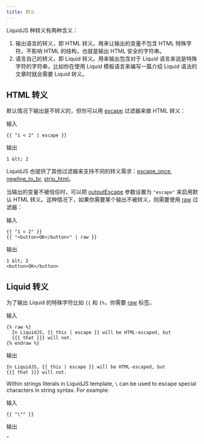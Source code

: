 ```yaml
---
title: 转义
---
```


LiquidJS 种转义有两种含义：

1. 输出语言的转义，即 HTML 转义。用来让输出的变量不包含 HTML 特殊字符，不影响 HTML 的结构，也就是输出 HTML 安全的字符串。
2. 语言自己的转义，即 Liquid 转义。用来输出包含对于 Liquid 语言来说是特殊字符的字符串，比如你在使用 Liquid 模板语言来编写一篇介绍 Liquid 语法的文章时就会需要 Liquid 转义。

## HTML 转义

默认情况下输出是不转义的，但你可以用 [escape][escape] 过滤器来做 HTML 转义：

输入
```liquid
{{ "1 < 2" | escape }}
```

输出
```text
1 &lt; 2
```

LiquidJS 也提供了其他过滤器来支持不同的转义需求：[escape_once][escape_once], [newline_to_br][newline_to_br], [strip_html][strip_html]。

当输出的变量不被信任时，可以把 [outputEscape][outputEscape] 参数设置为 `"escape"` 来启用默认 HTML 转义。这种情况下，如果你需要某个输出不被转义，则需要使用 [raw][raw] 过滤器：

输入
```liquid
{{ "1 < 2" }}
{{ "<button>OK</button>" | raw }}
```

输出
```text
1 &lt; 2
<button>OK</button>
```

## Liquid 转义

为了输出 Liquid 的特殊字符比如 `{{` 和 `{%`，你需要 [raw][raw] 标签。

输入
```liquid
{% raw %}
  In LiquidJS, {{ this | escape }} will be HTML-escaped, but
  {{{ that }}} will not.
{% endraw %}
```

输出
```text
In LiquidJS, {{ this | escape }} will be HTML-escaped, but
{{{ that }}} will not.
```

Within strings literals in LiquidJS template, `\` can be used to escape special characters in string syntax. For example:

输入
```liquid
{{ "\"" }}
```

输出
```liquid
"
```

[outputEscape]: ./options.html#outputEscape
[escape]: ../filters/escape.html
[raw]: ../filters/raw.html
[escape_once]: ../filters/escape.html
[strip_html]: ../filters/strip_html.html
[newline_to_br]: ../filters/newline_to_br.html
[raw]: ../tags/raw.html
